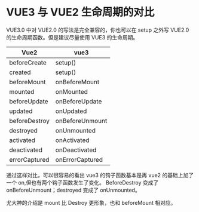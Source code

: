 # VUE3 与 VUE2 ⽣命周期的对⽐

VUE3.0 中对 VUE2.0 的写法是完全兼容的，你也可以在 setup 之外写 VUE2.0 的⽣命周期函数。但是建议尽量使用 VUE3 的生命周期。

| Vue2          | vue3            |
| ------------- | --------------- |
| beforeCreate  | setup()         |
| created       | setup()         |
| beforeMount   | onBeforeMount   |
| mounted       | onMounted       |
| beforeUpdate  | onBeforeUpdate  |
| updated       | onUpdated       |
| beforeDestroy | onBeforeUnmount |
| destroyed     | onUnmounted     |
| activated     | onActivated     |
| deactivated   | onDeactivated   |
| errorCaptured | onErrorCaptured |

通过这样对⽐，可以很容易的看出 vue3 的钩⼦函数基本是再 vue2 的基础上加了⼀个 on,但也有两个钩⼦函数发⽣了变化。
BeforeDestroy 变成了 onBeforeUnmount；destroyed 变成了 onUnmounted。

尤⼤神的介绍是 mount ⽐ Destroy 更形象，也和 beforeMount 相对应。
